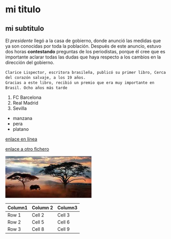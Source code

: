 # mi titulo
## mi subtitulo
El *presidente* llegó a la casa de gobierno, donde anunció las medidas que ya son conocidas por toda la población. 
Después de este anuncio, estuvo dos horas **contestando** preguntas de los periodistas, 
porque él cree que es importante aclarar todas las dudas que haya respecto a los cambios en la dirección del gobierno.

~~~
Clarice Lispector, escritora brasileña, publicó su primer libro, Cerca del corazón salvaje, a los 19 años. 
Gracias a este libro, recibió un premio que era muy importante en Brasil. Ocho años más tarde
~~~

1. FC Barcelona
2. Real Madrid
3. Sevilla

* manzana
* pera
* platano


[enlace en línea](https://www.marca.com/)

[enlace a otro fichero](otrofichero.md)

![Descripción de la imagen](images.jpeg)


| Column1 | Column 2 | Column3|
|---------|----------|--------|
|Row 1    | Cell 2   | Cell 3 |
|Row 2    | Cell 5   | Cell 6 |
|Row 3    | Cell 8   | Cell 9 |








